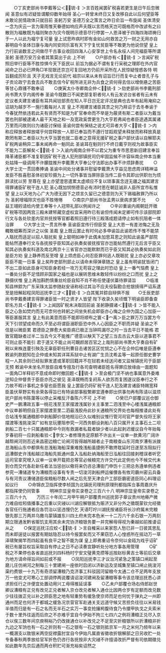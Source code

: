 <!-- { "loadSidebar": true } -->
　　○丁亥吏部尚书李戴等公＜锍-釒＞言百姓闻罢矿税喜若更生是日午后忽微闻  圣意似有迟疑皆谓颙仰数年始得  圣心一转曾未终日又复改移自此以后何望臣等未敢论民情政体只就目前  圣躬万安  圣德万全之策言之昨日俞旨一布旋闻  圣体清安一念为庆云一言为膏雨惟天眷德如响应声夫既以言而格天岂可既格而中改谚有之曰散则为福散既为福则聚亦为灾今既明示德音尽行停罢一人恩泽被于四海四海颂祷归于一人以此为福宁复可量  皇上试思昨病时即有金如山何救苦之万一财之无用亦自甚明自今圣体日康与海内同安同乐富有天下宁复忧贫臣等不敢更为他说但望  皇上力行前谕数言之间做尽千古事业收回四海人心安享世上令名永绥人间完福臣等所谓  圣躬  圣德万安万全者其策莫出于此  上不听
　　○户部亦有＜锍-釒＞言闻矿税照旧举行臣等不胜惊惧今天下臣民以  前旨为据必不谓有复行采税之理即在外内官闻命之日必已押角□羊现银还京岂可复回地方仍前开采所在人民惊疑惶惑各恃  明旨翻成厉阶且  天子无戏言无论前代  祖宗以来从未有诏旨已行而复中止者昔孔子与子贡论政宁去食去兵不敢去信今矿税所进无非为兵食之资何得去信以增倒悬之苦臣等甘心鼎镬不敢奉诏
　　○庚寅太仆寺卿南企仲＜锍-釒＞劾吏部尚书李戴刑部尚书萧大亨内阁传奉  圣谕今既数日不闻吏部复职者何人有云发访台省者有云未有定议者夫建言诸臣有耳共闻铨部责在知人平日岂无定评况是典也去年有起用淹抑之诏胡为越岁不一施行戴每对人言  皇上不用建言诸臣其柰之何乃拜诏于去冬奉谕于今春犹然依违若此夫有贤而不知是为旷官奉命而不举是为蔽贤有斯二者臣以为戴当罢也刑部被逮诸人最干天地之和一及宽政奚啻更生乃大亨若弗闻也者臣途遇其属诸万里而问故则曰为诸臣讨保结  圣谕何尝有保结之说尤可异者大亨＜锍-釒＞内称应释放者释放嗟乎何尝释放一人耶已奉旨而不遵行甘蹈观望未释放而称释放真是欺罔有斯二者臣以为大亨当罢也就二臣者之意得无援矿税之事户部伏请以自解耶夫矿税两谕稍异二事未闻再命一魁同此  圣谕耳在魁则行不终日戴亨则视为故事臣实不能为二臣解矣＜锍-釒＞入谕内阁南企仲不以君父为重专市思恩新旧建言奉旨降革诸臣都不准复职因矿税干连人犯刑部镇抚司仍牢固监候不许容纵南企仲本当重处姑降一级调用不许朦胧推升李戴萧大亨奉公守法即出办事不许烦辞奏扰
　　○大学士沈一贯回奏捧诵  圣谕中间处分诸事并慰留李戴萧大亨益见思虑周详精神溢发臣不胜喜慰圣体初安珍摄为上一切外事皆当屏除臣当传二臣令其即出供职勿为烦辞渎扰以劳  至尊在  皇上亦望澄思遣累太虚顺应不复以琐事寘念迓无疆之福其建言得罪诸臣矿税干连人犯  圣心既加悯恻德音必有沛时恩在朝廷诚非人臣所宜市私惟望  皇上以天地为心广大为德无因下之烦言久留已之德意则为天下锡福赦罪乃所以为  圣躬增福除灾也臣不胜惓惓
　　○南京户部尚书张孟男以衰病求罢不允
　　○益王翊鈏请给内使王奉等十人冠带礼部以例闻许之
　　○辛卯重谕内阁朝廷开徵矿税等项因两宫三殿未建帑藏空虚权宜采用昨已有谕但传闻未定卿可传示该部院即行文与各处钦差内官并抚按等官都着照旧遵行待三殿落成题请停止如有抗阻者一体治罪
　　○大学士沈一贯言所奉  圣谕臣宜传行但臣受  皇上大恩一有差池悔之无及輙敢细筹而深计之以俟  圣裁  皇上既云罢止有时何必多申谕旨此谕若传不惟不能禁人聒扰而适足以招人聒扰矣  皇上聪明如神于此偶未加思耳恩之则知此谕虽严部院能帖然遵奉行文与各抚按乎臣知其必执奏矣彼抚按官亦岂能帖然遵行无后言乎臣又知其必执奏矣科道及南北两京十三省官亦岂能默默而已乎臣又知其必执奏矣如此则是臣方劝  皇上静养而反至增  皇上烦虑臣心何忍臣罪何逃人既聒扰  皇上亦必交章攻臣臣不能一日事  皇上矣昨吏部刑部止以请命未得弹章随之  皇上虽有明谕犹皆闭门不出二臣如此臣身可知臣身若经一攻万无苟容之理此时恐动  皇上一番气恼费  皇上一番处分臣不足惜顾非国家之福也是以展转思维未敢轻传以纷纷之口而扰  皇上之静摄伏惟  皇上再加斟酌慎重丝纶臣自知不肖不称任使谨伏藁待罪请旨
　　○临淮知县林錝为广东采珠太监参随赵安诬称经过其治不应夫役裂勘合抢银摃得严诏系逮至是扭解起程凤阳巡抚李三才＜锍-釒＞白其冤并錝自辩俱不报　　○壬辰吏部尚书李戴奏建言得罪诸臣皆一时之贤才人皆望  陛下收录久矣顷慨下明谕臣即备查职名方具＜锍-釒＞上闻因矿税未决取回前谕  圣躬静摄诸＜锍-釒＞皆不能入臣之心急如焚灼而无可柰何也转躬之间坐失机会即臣亦心悔之企仲为国之心加臣一等臣甚服其言  皇上有此美意而臣不能即将顺布之寰＜宀禹＞臣之罪万万当罢方今天下引领望成命而久不至必将谓臣溺职臣恐中外人心因臣之不职而并疑  圣谕之不信是以微臣累  君德臣之罪愈大矣臣病已极正当钟鸣漏尽之时一当去平日不能格  君致官籍缺者过半二当去今又不能推广德意以觖天下之望三当去古云大臣以道事君不可则止臣不能引  君于道又不能止尚可靦颜居百官之上哉刑部尚书萧大亨奏自有矿税以来株连蔓引殃及无辜臣职任刑曹目击诸苦区区忧悯之心不在企仲后唯是臣遵奉  敕谕列款题知在企仲或未知其详耳系狱中止有湖广生员沈希孟等一起原任御史曹学程一人其余则已经拟罪发遣或革职回籍并不在狱若未经送问者又监候镇抚司于臣部无预  敕谕中未坐名开放臣自难专擅及行各司查明诸臣姓名得罪应放缘由一面题知一面角□羊释初不意成命即时撤回题＜锍-釒＞至会极门坚不纳也事属意外委难逆知企仲督贵于臣臣亦亮之彼见  圣泽既畅而复阏系人欲苏而复困遂议臣奉行之不力故不暇计事机之多窒也臣愿我  皇上罢臣仍将矿税干连人犯及建言诸臣特赐宽释臣虽伏草野实有余荣各得旨已有特谕部事殷繁卿宜遵奉即出供事勿再有陈请以滋烦扰户部尚书陈蕖等以停止采榷反汗备陈六不可  上不听
　　○癸巳户部覆议巡仓御史严一鹏漕政五事一桃花浅至王家摆渡浅属钞关主事里二泗浅至中心楼浅属通粮郎中议单甚明但自王家摆渡至里二泗最浅胶舟此钞关通粮所交界处也每相推诿此处有合站浅专属通粮郎中剥船脚价信地相沿已久似难别议惟行管河司官严督失役将王家摆渡等浅挑浚深广如有怠玩壅阻参究一河西务额设剥船八百只属开关主事石土二坝剥船二百七十只属通粮郎中今则有救漏者私载者缺少者以此起剥迟缓议自今年始每岁春初将一应剥船看验＜孛攵＞者修理务足原额不许出关一议单一款黄河广阔许越帮闸河则否近来昌密边粮亡论闸河皆得越所越者止于南粮查山东河南岁漕有派拨总海船山东中都俱有总浅船海船深重难挽浅船虽捷例不敢搀耽延时日遂至冻阻拟行巡漕御史许浅船越过海船先抵通州盘入泓船赴纳海船至日泓船往回接剥稽误者听穵运司官拿究增入议单一议单开载把总等官必候粮完方许交代此定例也今不候交代未到仓而交代各赴新任者法当惩创以儆将来仍咨总漕衙门申饬十三把总务遵单例违者参究一漕储道专为漕粮而设事有专责一切浚河剥船押运催儧各有攸司霸州密云兵备与有河责议漕储道臣俟粮船尽数人闸之后先至天津会户工部臣霸密道臣同心料理诏如议行
　　○命锦衣卫指挥使李桢国为北镇抚司理刑原理刑都指挥佥事周嘉庆升都指挥使仍同管事
　　明神宗显皇帝实录卷之三百六十八
明神宗显皇帝实录卷之三百六十九
　　万历三十年闰二月甲午朔户部覆贵州巡抚郭子章议贵州地瘠产微力难自给矧值播事之后重以灾祲以川湖应解银抵为赈济又非分外之徵既蒙钦允经徵各官任行拖逋者应各罚治以惩违慢仍乞  天语叮咛川湖抚按诸臣将长沙府属未完粮银先那三万两并乌撒乌蒙镇雄东川四土府未完本色米一十二万六千余石银一万两刻期立限通发黔省赈饥支用其余未完协济粮银务要一并完解毋得视为秦越如前推诿诏从之
　　○保定巡抚汪应蛟＜锍-釒＞言自榷采以来家怨人愁已非一日彼其思乱而未即逞徒以报罢有期姑隐忍以待今报罢矣而又不果窃恐人心惶惑所在摇动万一草泽啸聚揭竿而四起虽有良平之智不能为谋  皇上即弗重诏令奈何以金瓯为戏乎诏矿税已有屡旨权旨采取自有停止之日不必渎奏宜静听处分地方事各用管理
　　○矿税之不果停也各省直巡抚刘四科杨时宁安文璧黄克缵等巡按赵标黄吉士等前后交章为地方请命得旨间如前或不报
　　○凤阳巡抚李三才议治河紧急之策镇口闸起至磨儿庄仿闸河之制每三十里建闸一座依时启闭以济新运及坚城集至镇口闸止挑浚河渠约费银一十九万有奇须留漕粮乃克济事工科驳因河留粮今太通二仓不足两年支放万一他变尤可寒心工部调停两说覆请诏浚河建闸及留漕粮等事令该总理巡抚悉心讲求担任行之许便宜处置动用兴工毋得推延误事
　　○乙未户部覆仓场右侍郎赵世卿议漕粮有正兑有改兑正兑者解入京仓改兑者解入通仓比因两仓岁有定额而改兑数少往往拨正兑以补之顾臣思之地有轻重势有缓急使京师而足也何忧于弹丸之一州即通州而足也何济于都城之缓急况京营官军赴通关支远道守候又苦担负往往以米易钱半值而归是有一石之名而无半石之实万一事变抢攘枵腹待食乃令擐甲执戈之夫索米于数十里外往返而后炊之不亦难乎宜自今伊始不拘三七四六之例将漕粮正兑尽入京仓以俟三数年间京庾稍裕乃仍改拨通仓以补改兑之不足至灾折粮银所以折漕粮非折九边之军饷也有一石之折则有一石之银有一石之银则抵京军一月之米何乃频年以来一概溷支以致银米两空捉襟露肘宜自今伊始凡属直省徵收折银解部之日另收贮一处专备春秋两季放给官军折色仍咨行各抚按非大灾祲不许擅请改折严督有司依期徵兑如此数年先京后通而两仓积贮可渐充裕矣诏然之
